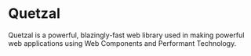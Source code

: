 # Quetzal
Quetzal is a powerful, blazingly-fast web library used in making powerful web applications using Web Components and Performant Technology.